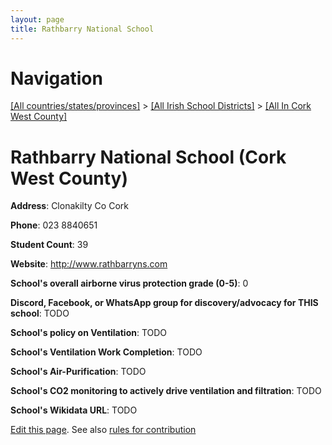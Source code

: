 ```yaml
---
layout: page
title: Rathbarry National School
---
```

# Navigation

[[All countries/states/provinces]](../../..) > [[All Irish School Districts]](../..) > [[All In Cork West County]](..)

# Rathbarry National School (Cork West County)

**Address**: Clonakilty Co Cork

**Phone**: 023 8840651

**Student Count**: 39

**Website**: <http://www.rathbarryns.com>

**School's overall airborne virus protection grade (0-5)**: 0

**Discord, Facebook, or WhatsApp group for discovery/advocacy for THIS school**: TODO

**School's policy on Ventilation**: TODO

**School's Ventilation Work Completion**: TODO

**School's Air-Purification**: TODO

**School's CO2 monitoring to actively drive ventilation and filtration**: TODO

**School's Wikidata URL**: TODO


[Edit this page](https://github.com/ventilate-schools/Ireland/edit/main/./Cork_West_County/Rathbarry_National_School.md). See also [rules for contribution](../../../contribution-rules/)